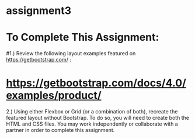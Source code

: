 # assignment3
 
# To Complete This Assignment: 

#1.) Review the following layout examples featured on https://getbootstrap.com/ : 
# https://getbootstrap.com/docs/4.0/examples/product/

2.) Using either Flexbox or Grid (or a combination of both), recreate the featured layout without Bootstrap. To do so, you will need to create both the HTML and CSS files. You may work independently or collaborate with a partner in order to complete this assignment.
